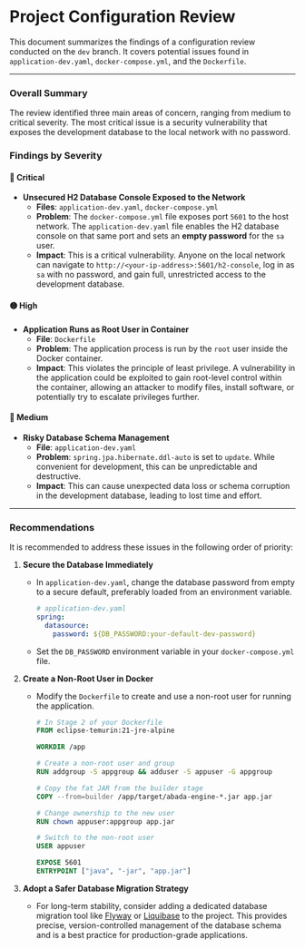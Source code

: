 # Project Configuration Review

This document summarizes the findings of a configuration review conducted on the `dev` branch. It covers potential issues found in `application-dev.yaml`, `docker-compose.yml`, and the `Dockerfile`.

---

### Overall Summary

The review identified three main areas of concern, ranging from medium to critical severity. The most critical issue is a security vulnerability that exposes the development database to the local network with no password.

### Findings by Severity

#### 🔴 Critical

*   **Unsecured H2 Database Console Exposed to the Network**
    *   **Files**: `application-dev.yaml`, `docker-compose.yml`
    *   **Problem**: The `docker-compose.yml` file exposes port `5601` to the host network. The `application-dev.yaml` file enables the H2 database console on that same port and sets an **empty password** for the `sa` user.
    *   **Impact**: This is a critical vulnerability. Anyone on the local network can navigate to `http://<your-ip-address>:5601/h2-console`, log in as `sa` with no password, and gain full, unrestricted access to the development database.

#### 🟡 High

*   **Application Runs as Root User in Container**
    *   **File**: `Dockerfile`
    *   **Problem**: The application process is run by the `root` user inside the Docker container.
    *   **Impact**: This violates the principle of least privilege. A vulnerability in the application could be exploited to gain root-level control within the container, allowing an attacker to modify files, install software, or potentially try to escalate privileges further.

#### 🔵 Medium

*   **Risky Database Schema Management**
    *   **File**: `application-dev.yaml`
    *   **Problem**: `spring.jpa.hibernate.ddl-auto` is set to `update`. While convenient for development, this can be unpredictable and destructive.
    *   **Impact**: This can cause unexpected data loss or schema corruption in the development database, leading to lost time and effort.

---

### Recommendations

It is recommended to address these issues in the following order of priority:

1.  **Secure the Database Immediately**
    *   In `application-dev.yaml`, change the database password from empty to a secure default, preferably loaded from an environment variable.

        ```yaml
        # application-dev.yaml
        spring:
          datasource:
            password: ${DB_PASSWORD:your-default-dev-password}
        ```

    *   Set the `DB_PASSWORD` environment variable in your `docker-compose.yml` file.

2.  **Create a Non-Root User in Docker**
    *   Modify the `Dockerfile` to create and use a non-root user for running the application.

        ```Dockerfile
        # In Stage 2 of your Dockerfile
        FROM eclipse-temurin:21-jre-alpine

        WORKDIR /app

        # Create a non-root user and group
        RUN addgroup -S appgroup && adduser -S appuser -G appgroup

        # Copy the fat JAR from the builder stage
        COPY --from=builder /app/target/abada-engine-*.jar app.jar

        # Change ownership to the new user
        RUN chown appuser:appgroup app.jar

        # Switch to the non-root user
        USER appuser

        EXPOSE 5601
        ENTRYPOINT ["java", "-jar", "app.jar"]
        ```

3.  **Adopt a Safer Database Migration Strategy**
    *   For long-term stability, consider adding a dedicated database migration tool like [Flyway](https://flywaydb.org/) or [Liquibase](https://www.liquibase.org/) to the project. This provides precise, version-controlled management of the database schema and is a best practice for production-grade applications.
